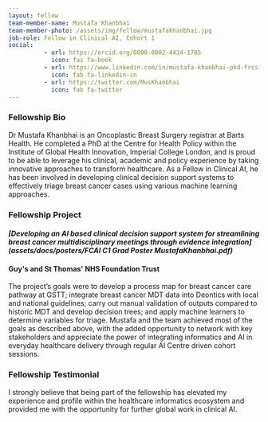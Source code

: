 ```yaml
---
layout: fellow
team-member-name: Mustafa Khanbhai
team-member-photo: /assets/img/fellow/mustafakhanbhai.jpg
job-role: Fellow in Clinical AI, Cohort 1
social:
          - url: https://orcid.org/0000-0002-4434-1785
            icon: fas fa-book
          - url: https://www.linkedin.com/in/mustafa-khanbhai-phd-frcs-6a52b4121/
            icon: fab fa-linkedin-in
          - url: https://twitter.com/MusKhanbhai
            icon: fab fa-twitter
---
```


### Fellowship Bio
Dr Mustafa Khanbhai is an Oncoplastic Breast Surgery registrar at Barts Health. He completed a PhD at
the Centre for Health Policy within the Institute of
Global Health Innovation, Imperial College London, and is proud to be able to leverage his clinical,
academic and policy experience by taking innovative approaches to transform healthcare.
As a
Fellow in Clinical AI, he has been involved in developing clinical decision support systems to effectively triage breast cancer cases using various machine learning approaches. 


### Fellowship Project
#### _[Developing an AI based clinical decision support system for streamlining breast cancer multidisciplinary meetings through evidence integration](assets/docs/posters/FCAI C1 Grad Poster MustafaKhanbhai.pdf)_
#### Guy's and St Thomas' NHS Foundation Trust

The project’s goals were to develop a process map
for breast cancer care pathway at GSTT; integrate
breast cancer MDT data into Deontics with
local and national guidelines; carry out manual
validation of outputs compared to historic MDT
and develop decision trees; and apply machine
learners to determine variables for triage.
Mustafa and the team achieved most of the goals
as described above, with the added opportunity
to network with key stakeholders and appreciate
the power of integrating informatics and AI in
everyday healthcare delivery through regular AI
Centre driven cohort sessions.


### Fellowship Testimonial
I strongly believe that being
part of the fellowship has elevated my experience
and profile within the healthcare informatics
ecosystem and provided me with the opportunity
for further global work in clinical AI.

